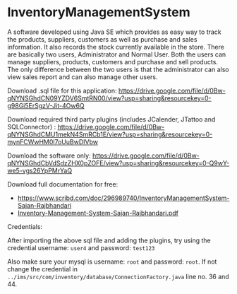 # InventoryManagementSystem
A software developed using Java SE which provides as easy way to track the products, suppliers, customers as well as purchase and
sales information. It also records the stock currently available in the store. 
  There are basically two users, Administrator and Normal User. Both the users can manage suppliers, products, customers and purchase and sell products.
  The only difference between the two users is that the administrator can also view sales report and can also manage other users.

Download .sql file for this application: https://drive.google.com/file/d/0Bw-qNYNSGhdCN09YZDV6SmtRN00/view?usp=sharing&resourcekey=0-g98Gi5ErSgzV-Jit-4Ow6Q

Download required third party plugins (includes JCalender, JTattoo and SQLConnector) : https://drive.google.com/file/d/0Bw-qNYNSGhdCMU1mekN4SmRCb1E/view?usp=sharing&resourcekey=0-mynFCWwHM0l7oUuBwDIVbw

Download the software only: https://drive.google.com/file/d/0Bw-qNYNSGhdCbVdSdzZHX0pZOFE/view?usp=sharing&resourcekey=0-Q9wY-we5-vgs26YpPMrYaQ

Download full documentation for free: 
- https://www.scribd.com/doc/296989740/InventoryManagementSystem-Sajan-Rajbhandari  
- [Inventory-Management-System-Sajan-Rajbhandari.pdf](https://github.com/sazanrjb/InventoryManagementSystem/blob/master/docs/Inventory-Management-System-Sajan-Rajbhandari.pdf)

Credentials:

After importing the above sql file and adding the plugins, try using the credential username: `user4` and password: `test123`

Also make sure your mysql is username: `root` and password: `root`. If not change the credential in `../ims/src/com/inventory/database/ConnectionFactory.java` line no. 36 and 44.
